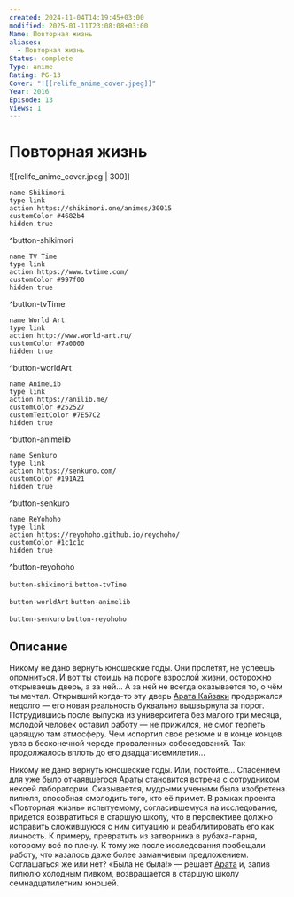 ```yaml
---
created: 2024-11-04T14:19:45+03:00
modified: 2025-01-11T23:08:08+03:00
Name: Повторная жизнь
aliases:
  - Повторная жизнь
Status: complete
Type: anime
Rating: PG-13
Cover: "![[relife_anime_cover.jpeg]]"
Year: 2016
Episode: 13
Views: 1
---
```


# Повторная жизнь

![[relife_anime_cover.jpeg | 300]]

```button
name Shikimori
type link
action https://shikimori.one/animes/30015
customColor #4682b4
hidden true
```
^button-shikimori

```button
name TV Time
type link
action https://www.tvtime.com/
customColor #997f00
hidden true
```
^button-tvTime

```button
name World Art
type link
action http://www.world-art.ru/
customColor #7a0000
hidden true
```
^button-worldArt

```button
name AnimeLib
type link
action https://anilib.me/
customColor #252527
customTextColor #7E57C2
hidden true
```
^button-animelib

```button
name Senkuro
type link
action https://senkuro.com/
customColor #191A21
hidden true
```
^button-senkuro

```button
name ReYohoho
type link
action https://reyohoho.github.io/reyohoho/
customColor #1c1c1c
hidden true
```
^button-reyohoho

`button-shikimori` `button-tvTime`

`button-worldArt` `button-animelib`

`button-senkuro` `button-reyohoho`

## Описание

Никому не дано вернуть юношеские годы. Они пролетят, не успеешь опомниться. И вот ты стоишь на пороге взрослой жизни, осторожно открываешь дверь, а за ней... А за ней не всегда оказывается то, о чём ты мечтал. Открывший когда-то эту дверь [Арата Кайзаки](https://shikimori.one/characters/123703-arata-kaizaki) продержался недолго — его новая реальность буквально вышвырнула за порог. Потрудившись после выпуска из университета без малого три месяца, молодой человек оставил работу — не прижился, не смог терпеть царящую там атмосферу. Чем испортил свое резюме и в конце концов увяз в бесконечной череде проваленных собеседований. Так продолжалось вплоть до его двадцатисемилетия...

Никому не дано вернуть юношеские годы. Или, постойте... Спасением для уже было отчаявшегося [Араты](https://shikimori.one/characters/123703-arata-kaizaki) становится встреча с сотрудником некоей лаборатории. Оказывается, мудрыми учеными была изобретена пилюля, способная омолодить того, кто её примет. В рамках проекта «Повторная жизнь» испытуемому, согласившемуся на исследование, придется возвратиться в старшую школу, что в перспективе должно исправить сложившуюся с ним ситуацию и реабилитировать его как личность. К примеру, превратить из затворника в рубаха-парня, которому всё по плечу. К тому же после исследования пообещали работу, что казалось даже более заманчивым предложением. Соглашаться же или нет? «Была не была!» — решает [Арата](https://shikimori.one/characters/123703-arata-kaizaki) и, запив пилюлю холодным пивком, возвращается в старшую школу семнадцатилетним юношей.
